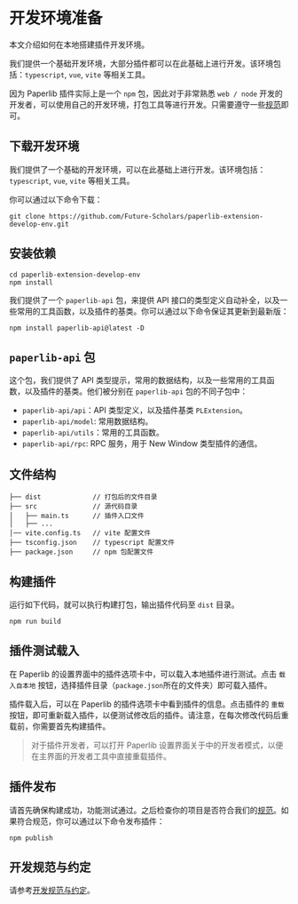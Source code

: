 # 开发环境准备

本文介绍如何在本地搭建插件开发环境。

我们提供一个基础开发环境，大部分插件都可以在此基础上进行开发。该环境包括：`typescript`, `vue`, `vite` 等相关工具。

因为 Paperlib 插件实际上是一个 `npm` 包，因此对于非常熟悉 `web / node` 开发的开发者，可以使用自己的开发环境，打包工具等进行开发。只需要遵守一些[规范](./convention)即可。

## 下载开发环境

我们提供了一个基础的开发环境，可以在此基础上进行开发。该环境包括：`typescript`, `vue`, `vite` 等相关工具。

你可以通过以下命令下载：

```shell
git clone https://github.com/Future-Scholars/paperlib-extension-develop-env.git
```

## 安装依赖

```shell
cd paperlib-extension-develop-env
npm install
```

我们提供了一个 `paperlib-api` 包，来提供 API 接口的类型定义自动补全，以及一些常用的工具函数，以及插件的基类。你可以通过以下命令保证其更新到最新版：

```shell
npm install paperlib-api@latest -D
```

## `paperlib-api` 包

这个包，我们提供了 API 类型提示，常用的数据结构，以及一些常用的工具函数，以及插件的基类。他们被分别在 `paperlib-api` 包的不同子包中：

- `paperlib-api/api`：API 类型定义，以及插件基类 `PLExtension`。
- `paperlib-api/model`: 常用数据结构。
- `paperlib-api/utils`：常用的工具函数。
- `paperlib-api/rpc`: RPC 服务，用于 New Window 类型插件的通信。


## 文件结构

```
├── dist             // 打包后的文件目录
├── src              // 源代码目录
│   ├── main.ts      // 插件入口文件
│   ├── ...
│── vite.config.ts   // vite 配置文件
├── tsconfig.json    // typescript 配置文件
├── package.json     // npm 包配置文件

```

## 构建插件

运行如下代码，就可以执行构建打包，输出插件代码至 `dist` 目录。
```shell
npm run build
```

## 插件测试载入

在 Paperlib 的设置界面中的插件选项卡中，可以载入本地插件进行测试。点击 `载入自本地` 按钮，选择插件目录（`package.json`所在的文件夹）即可载入插件。

插件载入后，可以在 Paperlib 的插件选项卡中看到插件的信息。点击插件的 `重载` 按钮，即可重新载入插件，以便测试修改后的插件。请注意，在每次修改代码后重载前，你需要首先构建插件。

> 对于插件开发者，可以打开 Paperlib 设置界面关于中的开发者模式，以便在主界面的开发者工具中直接重载插件。

## 插件发布

请首先确保构建成功，功能测试通过。之后检查你的项目是否符合我们的[规范](./convention)。如果符合规范，你可以通过以下命令发布插件：

```shell
npm publish
```

## 开发规范与约定

请参考[开发规范与约定](./convention)。
